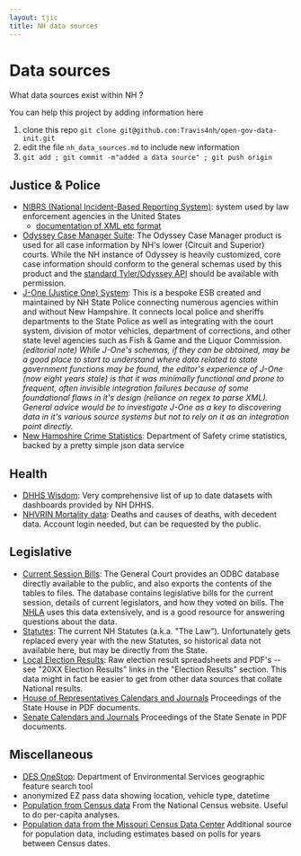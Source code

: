 ```yaml
---
layout: tjic
title: NH data sources
---
```


# Data sources

What data sources exist within NH ?

You can help this project by adding information here
1. clone this repo `git clone git@github.com:Travis4nh/open-gov-data-init.git`
1. edit the file `nh_data_sources.md` to include new information
1. `git add ; git commit -m"added a data source" ; git push origin`

## Justice & Police

- [NIBRS (National Incident-Based Reporting System)](https://www.fbi.gov/how-we-can-help-you/more-fbi-services-and-information/ucr/nibrs): system used by law enforcement agencies in the United States
  - [documentation of XML etc format](https://le.fbi.gov/informational-tools/ucr/ucr-technical-specifications-user-manuals-and-data-tools#NIBRS)
- [Odyssey Case Manager Suite](https://odyssey.tylertech.com/Products/ProductInfo/CaseManager.aspx): The Odyssey Case Manager product is used for all case information by NH's lower
  (Circuit and Superior) courts. While the NH instance of Odyssey is heavily customized, core case information should
  conform to the general schemas used by this product and the [standard Tyler/Odyssey API](https://www.tylertech.com/products/enterprise-justice/enterprise-justice-integration-portal) should be available
  with permission.
- [J-One (Justice One) System](https://www.nhsp.dos.nh.gov/our-services/justice-information-bureau/j-one-program): This is a bespoke ESB created and maintained by NH State Police connecting 
  numerous agencies within and without New Hampshire. It connects local police and sheriffs departments to the 
  State Police as well as integrating with the court system, division of motor vehicles, department of corrections, 
  and other state level agencies such as Fish & Game and the Liquor Commission.
  *(editorial note) While J-One's schemas, if they can be obtained, may be a good place to start to understand where 
  data related to state government functions may be found, the editor's experience of J-One (now eight years stale) 
  is that it was minimally functional and prone to frequent, often invisible integration failures because of some 
  foundational flaws in it's design (reliance on regex to parse XML). General advice would be to investigate J-One 
  as a key to discovering data in it's various source systems but not to rely on it as an integration point directly.*
- [New Hampshire Crime Statistics](https://crimestats.dos.nh.gov/tops): Department of Safety crime statistics, backed by a pretty simple json data 
  service

## Health

- [DHHS Wisdom](https://wisdom.dhhs.nh.gov/wisdom/): Very comprehensive list of up to date datasets with dashboards
  provided by NH DHHS.
- [NHVRIN Mortality data](https://nhvrinweb.sos.nh.gov/): Deaths and causes of deaths, with decedent data. Account 
  login needed, but can be requested by the public.

## Legislative

- [Current Session Bills](https://www.gencourt.state.nh.us/downloads/): The General Court provides an ODBC database
  directly available to the public, and also exports the contents of the tables to files. The database contains 
  legislative bills for the current session, details of current legislators, and how they voted on bills. The 
  [NHLA](nhliberty.org) uses this data extensively, and is a good resource for answering questions about the data.
- [Statutes](https://www.gencourt.state.nh.us/rsa/html/nhtoc.htm): The current NH Statutes (a.k.a. "The Law"). 
  Unfortunately gets replaced every year with the new Statutes, so historical data not available here, but may be
  directly from the State.
- [Local Election Results](https://www.sos.nh.gov/elections): Raw election result spreadsheets and PDF's  -- see 
  "20XX Election Results" links in the "Election Results" section. This data might in fact be easier to get from other
  data sources that collate National results.
- [House of Representatives Calendars and Journals](https://www.gencourt.state.nh.us/house/calendars_journals/)
  Proceedings of the State House in PDF documents.
- [Senate Calendars and Journals](https://www.gencourt.state.nh.us/senate/calendars_journals/)
  Proceedings of the State Senate in PDF documents.

## Miscellaneous

- [DES OneStop](https://nhdesonestop.sr.unh.edu/Html5Viewer/index.html?viewer=NH_DES.gvh): Department of Environmental Services geographic feature search tool
- anonymized EZ pass data showing  location, vehicle type, datetime 
- [Population from Census data](https://www.census.gov/library/stories/state-by-state/new-hampshire-population-change-between-census-decade.html)
  From the National Census website. Useful to do per-capita analyses. 
- [Population data from the Missouri Census Data Center](https://mcdc.missouri.edu/applications/population/by-age/)
  Additional source for population data, including estimates based on polls for years between Census dates.